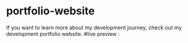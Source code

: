 # portfolio-website
If you want to learn more about my development journey, check out my development portfolio website.
#live preview :
